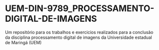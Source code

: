 # UEM-DIN-9789_PROCESSAMENTO-DIGITAL-DE-IMAGENS
Um repositório para os trabalhos e exercicios realizados para a conclusão da disciplina processamento digital de imagens da Universidade estadual de Maringá (UEM)
